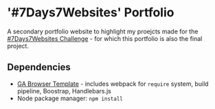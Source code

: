 
# '#7Days7Websites' Portfolio
A secondary portfolio website to highlight my proejcts made for the [#7Days7Websites Challenge](https://7days7websites.glitch.me/) - for which this portfolio is also the final project.

## Dependencies
* [GA Browser Template](https://git.generalassemb.ly/ga-wdi-boston/browser-template) - includes webpack for `require` system, build pipeline, Boostrap, Handlebars.js
* Node package manager: `npm install`
